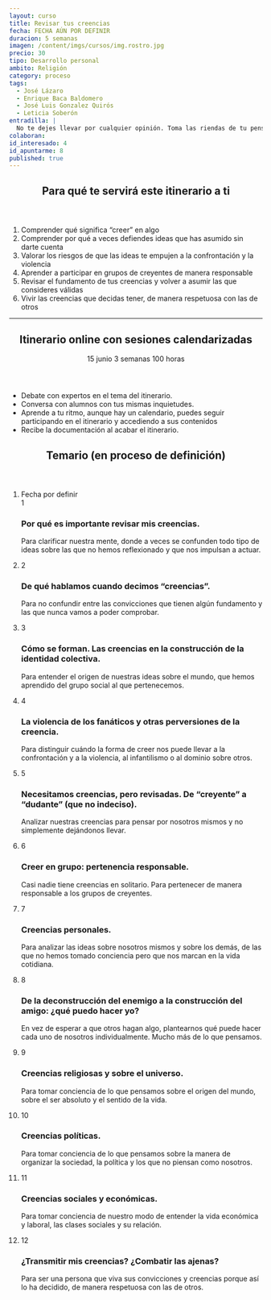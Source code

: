 ```yaml
---
layout: curso
title: Revisar tus creencias
fecha: FECHA AÚN POR DEFINIR
duracion: 5 semanas
imagen: /content/imgs/cursos/img.rostro.jpg
precio: 30
tipo: Desarrollo personal
ambito: Religión
category: proceso
tags:
  - José Lázaro
  - Enrique Baca Baldomero
  - José Luis Gonzalez Quirós
  - Leticia Soberón
entradilla: |
  No te dejes llevar por cualquier opinión. Toma las riendas de tu pensamiento.
colaboran:
id_interesado: 4
id_apuntarme: 8
published: true
---
```


<section>
  <header>
    <h2>Para qué te servirá este itinerario a ti</h2>
  </header>
  <ol>
    <li>Comprender qué significa “creer” en algo</li>
    <li>Comprender por qué a veces defiendes ideas que has asumido sin darte cuenta</li>
    <li>Valorar los riesgos de que las ideas te empujen a la confrontación y la violencia</li>
    <li>Aprender a participar en grupos de creyentes de manera responsable</li>
    <li>Revisar el fundamento de tus creencias y volver a asumir las que consideres válidas</li>
    <li>Vivir las creencias que decidas tener, de manera respetuosa con las de otros</li>
  </ol>
</section>
<hr>

<section id="info-course-online">
  <header>
    <div class="row-fluid">
      <div class="span6" >
        <h2 class="title">Itinerario online con sesiones calendarizadas</h2>
      </div>
      <div class="span6">
        <p class="course-duration">
          <span class="circle">
            <span class="cell">
              <span class="numero">15</span> junio
            </span>
          </span>
          <span class="circle">
            <span class="cell">
              <span class="numero">3</span> semanas
            </span>
          </span>
          <span class="circle">
            <span class="cell">
              <span class="numero">100</span> horas
            </span>
          </span>
        </p>
      </div>
    </div>
  </header>
  <ul>
      <li><i class="icon-ok"> </i> Debate con expertos en el tema del itinerario.</li>
      <li><i class="icon-ok"> </i>  Conversa con alumnos con tus mismas inquietudes.</li>
      <li><i class="icon-ok"> </i>  Aprende a tu ritmo, aunque hay un calendario, puedes seguir participando en el itinerario y accediendo a sus contenidos</li>
      <li><i class="icon-ok"> </i>  Recibe la documentación al acabar el itinerario.</li>
  </ul>
</section>

<section>
  <header class="header-section">
    <h2>Temario (en proceso de definición)</h2>
  </header>
  <ol class="unstyled timeline">
    <li class="row-fluid">
      <div class="span2 date">Fecha por definir</div>
      <div class="span1 number">
        <span class="cell">1</span>
      </div>
      <div class="span9 well">
        <h3 class="title">Por qué es importante revisar mis creencias.</h3>
        <p>Para clarificar nuestra mente, donde a veces se confunden todo tipo de ideas sobre las que no hemos reflexionado y que nos impulsan a actuar.</p>
      </div>
    </li>
    <li class="row-fluid">
      <div class="span1 number offset2">
        <span class="cell">2</span>
      </div>
      <div class="span9 well">
        <h3 class="title">De qué hablamos cuando decimos “creencias”.</h3>
        <p>Para no confundir entre las convicciones que tienen algún fundamento y las que nunca vamos a poder comprobar.</p>
      </div>
    </li>
    <li class="row-fluid">
      <div class="span2 date"> </div>
      <div class="span1 number">
        <span class="cell">3</span>
      </div>
      <div class="span9 well">
        <h3 class="title">Cómo se forman. Las creencias en la construcción de la identidad colectiva.</h3>
        <p>Para entender el origen de nuestras ideas sobre el mundo, que hemos
aprendido del grupo social al que pertenecemos.</p>
      </div>
    </li>
    <li class="row-fluid">
      <div class="span1 number offset2">
        <span class="cell">4</span>
      </div>
      <div class="span9 well">
        <h3 class="title">La violencia de los fanáticos y otras perversiones de la creencia.</h3>
        <p>Para distinguir cuándo la forma de creer nos puede llevar a la confrontación
y a la violencia, al infantilismo o al dominio sobre otros.</p>
      </div>
    </li>
    <li class="row-fluid">
      <div class="span2 date"> </div>
      <div class="span1 number">
        <span class="cell">5</span>
      </div>
      <div class="span9 well">
        <h3 class="title">Necesitamos creencias, pero revisadas. De “creyente” a “dudante” (que no indeciso).</h3>
        <p>Analizar nuestras creencias para pensar por nosotros mismos y no
simplemente dejándonos llevar.</p>
      </div>
    </li>
    <li class="row-fluid">
      <div class="span1 number offset2">
        <span class="cell">6</span>
      </div>
      <div class="span9 well">
        <h3 class="title">Creer en grupo: pertenencia responsable.</h3>
        <p>Casi nadie tiene creencias en solitario. Para pertenecer de manera
responsable a los grupos de creyentes.</p>
      </div>
    </li>
    <li class="row-fluid">
      <div class="span2 date"> </div>
      <div class="span1 number">
        <span class="cell">7</span>
      </div>
      <div class="span9 well">
        <h3 class="title">Creencias personales.</h3>
        <p>Para analizar las ideas sobre nosotros mismos y sobre los demás, de las que
no hemos tomado conciencia pero que nos marcan en la vida cotidiana.</p>
      </div>
    </li>
    <li class="row-fluid">
      <div class="span1 number offset2">
        <span class="cell">8</span>
      </div>
      <div class="span9 well">
        <h3 class="title">De la deconstrucción del enemigo a la construcción del amigo: ¿qué puedo hacer yo?</h3>
        <p>En vez de esperar a que otros hagan algo, plantearnos qué puede hacer cada uno de nosotros individualmente. Mucho más de lo que pensamos.</p>
      </div>
    </li>
    <li class="row-fluid">
      <div class="span2 date"> </div>
      <div class="span1 number">
        <span class="cell">9</span>
      </div>
      <div class="span9 well">
        <h3 class="title">Creencias religiosas y sobre el universo.</h3>
        <p>Para tomar conciencia de lo que pensamos sobre el origen del mundo,
sobre el ser absoluto y el sentido de la vida.</p>
      </div>
    </li>
    <li class="row-fluid">
      <div class="span1 number offset2">
        <span class="cell">10</span>
      </div>
      <div class="span9 well">
        <h3 class="title">Creencias políticas.</h3>
        <p>Para tomar conciencia de lo que pensamos sobre la manera de organizar la
sociedad, la política y los que no piensan como nosotros.</p>
      </div>
    </li>
    <li class="row-fluid">
      <div class="span2 date"> </div>
      <div class="span1 number">
        <span class="cell">11</span>
      </div>
      <div class="span9 well">
        <h3 class="title">Creencias sociales y económicas.</h3>
        <p>Para tomar conciencia de nuestro modo de entender la vida económica y
laboral, las clases sociales y su relación.</p>
      </div>
    </li>
    <li class="row-fluid">
      <div class="span1 number offset2">
        <span class="cell">12</span>
      </div>
      <div class="span9 well">
        <h3 class="title">¿Transmitir mis creencias? ¿Combatir las ajenas?</h3>
        <p>Para ser una persona que viva sus convicciones y creencias porque así lo ha
decidido, de manera respetuosa con las de otros.</p>
      </div>
    </li>
  </ol>
</section>
